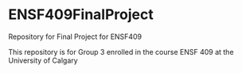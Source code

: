# ENSF409FinalProject
Repository for Final Project for ENSF409

This repository is for Group 3 enrolled in the course ENSF 409 at the University of Calgary
